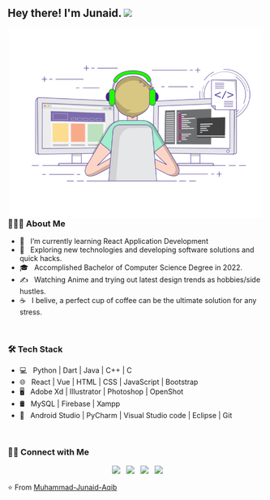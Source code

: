 <h2> Hey there! I'm Junaid. <img src="https://github.com/souvikguria98/souvikguria98/blob/master/Hi.gif" width="25"></h2>
<img align="right" alt="GIF" src="https://raw.githubusercontent.com/devSouvik/devSouvik/master/gif3.gif" width="500"/>

<h3> 👨🏻‍💻 About Me </h3>

- 🔭 &nbsp; I’m currently learning React Application Development
- 🤔 &nbsp; Exploring new technologies and developing software solutions and quick hacks.
- 🎓 &nbsp; Accomplished Bachelor of Computer Science Degree in 2022.
- ✍️ &nbsp; Watching Anime and trying out latest design trends as hobbies/side hustles.
- ☕ &nbsp; I belive, a perfect cup of coffee can be the ultimate solution for any stress. 

<br>

<h3>🛠 Tech Stack</h3>

- 💻 &nbsp; Python | Dart | Java | C++ | C 
- 🌐 &nbsp; React | Vue | HTML | CSS | JavaScript | Bootstrap
- 🖥 &nbsp; Adobe Xd | Illustrator | Photoshop | OpenShot 
- 🛢 &nbsp; MySQL | Firebase | Xampp
- 🔧 &nbsp; Android Studio | PyCharm | Visual Studio code | Eclipse | Git

<br>

<h3> 🤝🏻 Connect with Me </h3>

<p align="center">
&nbsp; <a href="https://twitter.com/mr_muhammad_junaid" target="_blank" rel="noopener noreferrer"><img src="https://img.icons8.com/plasticine/100/000000/youtube.png" width="50" /></a>  
&nbsp; <a href="https://www.instagram.com/mr_muhammad_junaid/" target="_blank" rel="noopener noreferrer"><img src="https://img.icons8.com/plasticine/100/000000/instagram-new.png" width="50" /></a>  
&nbsp; <a href="https://www.linkedin.com/in/muhammadjunaidaqib/" target="_blank" rel="noopener noreferrer"><img src="https://img.icons8.com/plasticine/100/000000/linkedin.png" width="50" /></a>
&nbsp; <a href="mailto:m.junaidaqib@gmail.com" target="_blank" rel="noopener noreferrer"><img src="https://img.icons8.com/plasticine/100/000000/gmail.png"  width="50" /></a>
</p>

⭐️ From [Muhammad-Junaid-Aqib](https://github.com/Muhammad-Junaid-Aqib)
